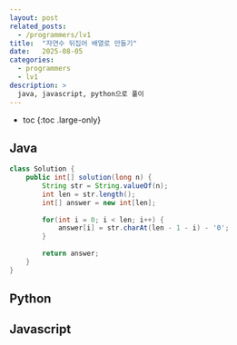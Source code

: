 ```yaml
---
layout: post
related_posts:
  - /programmers/lv1
title:  "자연수 뒤집어 배열로 만들기"
date:   2025-08-05
categories:
  - programmers
  - lv1
description: >
  java, javascript, python으로 풀이
---
```

* toc
{:toc .large-only}

## Java
```java
class Solution {
    public int[] solution(long n) {
        String str = String.valueOf(n);
        int len = str.length();
        int[] answer = new int[len];
    
        for(int i = 0; i < len; i++) {
            answer[i] = str.charAt(len - 1 - i) - '0';
        }
        
        return answer;
    }
}
```

## Python

## Javascript